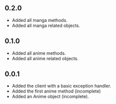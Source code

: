## 0.2.0

- Added all manga methods.
- Added all manga related objects.

## 0.1.0

- Added all anime methods.
- Added all anime related objects.

## 0.0.1

- Added the client with a basic exception handler.
- Added the first anime method (incomplete)
- Added an Anime object (incomplete).